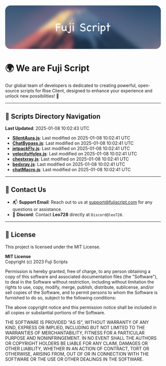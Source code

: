 ![Banner](.github/b.webp)

# 🌍 **We are Fuji Script**

Our global team of developers is dedicated to creating powerful, open-source scripts for Rise Client, designed to enhance your experience and unlock new possibilities! 🌟

---
<!-- SCRIPTS_NAVIGATION_START -->
## 📂 **Scripts Directory Navigation**

**Last Updated**: 2025-01-08 10:02:43 UTC

- **[SilentAura.js](scripts/SilentAura.js)**: Last modified on 2025-01-08 10:02:41 UTC
- **[ChatBypass.js](scripts/ChatBypass.js)**: Last modified on 2025-01-08 10:02:41 UTC
- **[jetpackFly.js](scripts/jetpackFly.js)**: Last modified on 2025-01-08 10:02:41 UTC
- **[velocityHylex.js](scripts/velocityHylex.js)**: Last modified on 2025-01-08 10:02:41 UTC
- **[chestxray.js](scripts/chestxray.js)**: Last modified on 2025-01-08 10:02:41 UTC
- **[bedxray.js](scripts/bedxray.js)**: Last modified on 2025-01-08 10:02:41 UTC
- **[chatMacro.js](scripts/chatMacro.js)**: Last modified on 2025-01-08 10:02:41 UTC

<!-- SCRIPTS_NAVIGATION_END -->

---

## 💬 **Contact Us**  
- 📬 **Support Email**: Reach out to us at [support@fujiscript.com](mailto:support@fujiscript.com) for any questions or assistance.  
- 💬 **Discord**: Contact **Leo728** directly at `Discord@leo728`.

---

## 📜 **License**

This project is licensed under the MIT License.  

**MIT License**  
Copyright (c) 2023 Fuji Scripts  

Permission is hereby granted, free of charge, to any person obtaining a copy of this software and associated documentation files (the "Software"), to deal in the Software without restriction, including without limitation the rights to use, copy, modify, merge, publish, distribute, sublicense, and/or sell copies of the Software, and to permit persons to whom the Software is furnished to do so, subject to the following conditions:  

The above copyright notice and this permission notice shall be included in all copies or substantial portions of the Software.  

THE SOFTWARE IS PROVIDED "AS IS", WITHOUT WARRANTY OF ANY KIND, EXPRESS OR IMPLIED, INCLUDING BUT NOT LIMITED TO THE WARRANTIES OF MERCHANTABILITY, FITNESS FOR A PARTICULAR PURPOSE AND NONINFRINGEMENT. IN NO EVENT SHALL THE AUTHORS OR COPYRIGHT HOLDERS BE LIABLE FOR ANY CLAIM, DAMAGES OR OTHER LIABILITY, WHETHER IN AN ACTION OF CONTRACT, TORT OR OTHERWISE, ARISING FROM, OUT OF OR IN CONNECTION WITH THE SOFTWARE OR THE USE OR OTHER DEALINGS IN THE SOFTWARE.  
